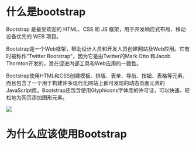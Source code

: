# 什么是bootstrap

Bootstrap 是最受欢迎的 HTML、CSS 和 JS 框架，用于开发响应式布局、移动设备优先的 WEB 项目。

Bootstrap是一个Web框架，帮助设计人员和开发人员创建网站及Web应用。它有时被称作“Twitter Bootstrap”，因为它是由Twitter的Mark Otto 和Jacob Thornton开发的，旨在促进内部工具和Web应用的一致性。

Bootstrap使用HTML和CSS创建模板、排版、表单、导航、按钮、表格等元素，而且包含了一个用于构建许多现代化网站上都可发现的动态页面元素的JavaScript库。Bootstrap还包含使用Glyphicons字体库的许可证，可以快速、轻松地为网页添加图形元素。

<img src="http://o7cqr8cfk.bkt.clouddn.com/markdown/1508399593227.png-yztcText">

# 为什么应该使用Bootstrap

